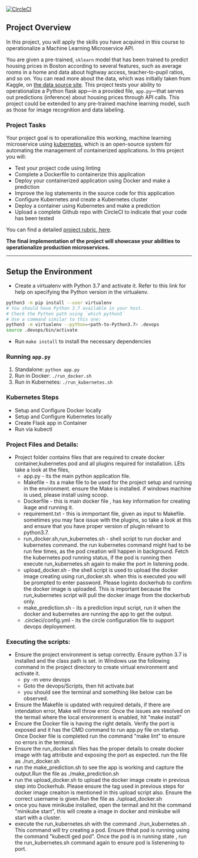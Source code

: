 [![CircleCI](https://circleci.com/gh/raghuramsrinivasan/docker-devops/tree/main.svg?style=svg)](https://circleci.com/gh/raghuramsrinivasan/docker-devops/tree/main)

## Project Overview

In this project, you will apply the skills you have acquired in this course to operationalize a Machine Learning Microservice API. 

You are given a pre-trained, `sklearn` model that has been trained to predict housing prices in Boston according to several features, such as average rooms in a home and data about highway access, teacher-to-pupil ratios, and so on. You can read more about the data, which was initially taken from Kaggle, on [the data source site](https://www.kaggle.com/c/boston-housing). This project tests your ability to operationalize a Python flask app—in a provided file, `app.py`—that serves out predictions (inference) about housing prices through API calls. This project could be extended to any pre-trained machine learning model, such as those for image recognition and data labeling.

### Project Tasks

Your project goal is to operationalize this working, machine learning microservice using [kubernetes](https://kubernetes.io/), which is an open-source system for automating the management of containerized applications. In this project you will:
* Test your project code using linting
* Complete a Dockerfile to containerize this application
* Deploy your containerized application using Docker and make a prediction
* Improve the log statements in the source code for this application
* Configure Kubernetes and create a Kubernetes cluster
* Deploy a container using Kubernetes and make a prediction
* Upload a complete Github repo with CircleCI to indicate that your code has been tested

You can find a detailed [project rubric, here](https://review.udacity.com/#!/rubrics/2576/view).

**The final implementation of the project will showcase your abilities to operationalize production microservices.**

---

## Setup the Environment

* Create a virtualenv with Python 3.7 and activate it. Refer to this link for help on specifying the Python version in the virtualenv. 
```bash
python3 -m pip install --user virtualenv
# You should have Python 3.7 available in your host. 
# Check the Python path using `which python3`
# Use a command similar to this one:
python3 -m virtualenv --python=<path-to-Python3.7> .devops
source .devops/bin/activate
```
* Run `make install` to install the necessary dependencies

### Running `app.py`

1. Standalone:  `python app.py`
2. Run in Docker:  `./run_docker.sh`
3. Run in Kubernetes:  `./run_kubernetes.sh`

### Kubernetes Steps

* Setup and Configure Docker locally
* Setup and Configure Kubernetes locally
* Create Flask app in Container
* Run via kubectl

### Project Files and Details:
* Project folder contains files that are required to create docker container,kubernetes pod and all plugins required for installation. LEts take a look at the files,
    * app.py - its the main python application file.
    * Makefile - its a make file to be used for the project setup and running in the environment. ensure the Make is installed. if windows machine is used, please install using scoop.
    * Dockerfile - this is main docker file , has key information for creating ikage and running it.
    * requirement.txt - this is immportant file, given as input to Makefile. sometimes you may face issue with the plugins, so take a look at this and ensure that you have proper version of plugin relvant to python3.7.
    * run_docker.sh,run_kubernetes.sh - shell script to run docker and kubernetes command. the run kubernetes command might had to be run few times, as the pod creation will happen in background. Fetch the kubernetes pod running status, if the pod is running then execute run_kubernetes.sh again to make the port in listening pode. 
    * upload_docker.sh - the shell script is used to upload the docker image creating using run_docker.sh. when this is executed you will be prompted to enter password. Please loginto dockerhub to confirm the docker image is uploaded. This is important because the run_kubernetes script will pull the docker image from the dockerhub only.
    * make_prediction.sh - its a prediction input script, run it when the docker and kubernetes are running the app to get the output.
    * .circleci/config.yml - its the circle configuration file to support devops deployement.

### Executing the scripts:
* Ensure the project environment is setup correctly. Ensure python 3.7 is installed and the class path is set. in Windows use the following command in the project directory to create virtual environment and activate it.
    * py -m venv devops
    * Goto the devops/Scripts, then hit activate.bat
    * you should see the terminal and something like below can be  observed.
* Ensure the Makefile is updated with required details, if there are intendation error, Make will throw error. Once the issues are resolved on the termail where the local environment is enabled, hit "make install"
* Encure the Docker file is having the right details. Verify the port is exposed and it has the CMD command to run app.py file on startup. Once Docker file is completed run the command "make lint" to ensure no errors in the terminal.
* Ensure the run_docker.sh files has the proper details to create docker image with tag attribute and exposing the port as expected. run the file as ./run_docker.sh 
* run the make_prediction.sh to see the app is working and capture the output.Run the file as ./make_prediction.sh
* run the upload_docker.sh to upload the docker image create in previous step into Dockerhub. Please ensure the tag used in previous steps for docker image creaiton is mentioned in this upload script also. Ensure the correct username is given.Run the file as ./upload_docker.sh
* once you have minikube installed, open the termail and hit the command "minikube start", this will create a image in docker and minikube will start with a cluster.
* execute the run_kubernetes.sh with the command ./run_kubernetes.sh . This command will try creating a pod. Ensure thhat pod is running using the command "kubectl ged pod". Once the pod is in running state , run the run_kubernetes.sh command again to ensure pod is listenening to port. 





